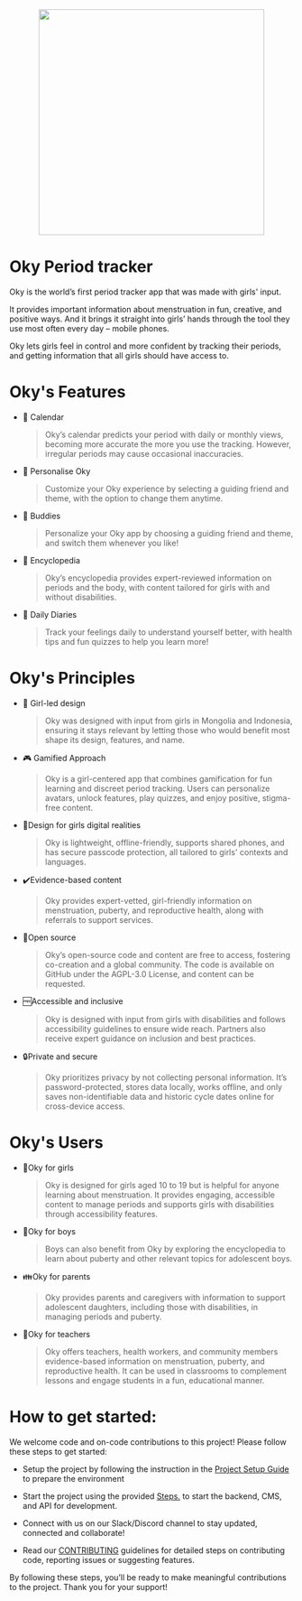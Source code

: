 <center>
<a href="https://cdn-jeekn.nitrocdn.com/YMylMApFOdicfeUXuODDpSFiUbWeZeKg/assets/images/optimized/rev-2bbf8b7/oky.nyc3.cdn.digitaloceanspaces.com/2020/12/oky-primary-logo-rgb.png">
  <img src="https://cdn-jeekn.nitrocdn.com/YMylMApFOdicfeUXuODDpSFiUbWeZeKg/assets/images/optimized/rev-2bbf8b7/oky.nyc3.cdn.digitaloceanspaces.com/2020/12/oky-primary-logo-rgb.png" style="width:400px; height:auto;">
</a>
</center>


# Oky Period tracker

Oky is the world’s first period tracker app that was made with girls' input.

It provides important information about menstruation in fun, creative, and positive ways. And it brings it straight into girls’ hands through the tool they use most often every day – mobile phones.

Oky lets girls feel in control and more confident by tracking their periods, and getting information that all girls should have access to.

# Oky's Features

- :calendar: Calendar

  > Oky’s calendar predicts your period with daily or monthly views, becoming more accurate the more you use the tracking. However, irregular periods may cause occasional inaccuracies.

- :girl: Personalise Oky

  > Customize your Oky experience by selecting a guiding friend and theme, with the option to change them anytime.

- :two_women_holding_hands: Buddies
  > Personalize your Oky app by choosing a guiding friend and theme, and switch them whenever you like!
  <!-- is the above friend another human using the app? -->
- :notebook_with_decorative_cover: Encyclopedia

  > Oky’s encyclopedia provides expert-reviewed information on periods and the body, with content tailored for girls with and without disabilities.

- :ledger: Daily Diaries
  > Track your feelings daily to understand yourself better, with health tips and fun quizzes to help you learn more!

# Oky's Principles

- :girl: Girl-led design

  > Oky was designed with input from girls in Mongolia and Indonesia, ensuring it stays relevant by letting those who would benefit most shape its design, features, and name.

- :video_game: Gamified Approach

  > Oky is a girl-centered app that combines gamification for fun learning and discreet period tracking. Users can personalize avatars, unlock features, play quizzes, and enjoy positive, stigma-free content.

- :girl:Design for girls digital realities

  > Oky is lightweight, offline-friendly, supports shared phones, and has secure passcode protection, all tailored to girls' contexts and languages.

- :heavy_check_mark:Evidence-based content

  > Oky provides expert-vetted, girl-friendly information on menstruation, puberty, and reproductive health, along with referrals to support services.

- :open_hands:Open source

  > Oky’s open-source code and content are free to access, fostering co-creation and a global community. The code is available on GitHub under the AGPL-3.0 License, and content can be requested.

- :free:Accessible and inclusive

  > Oky is designed with input from girls with disabilities and follows accessibility guidelines to ensure wide reach. Partners also receive expert guidance on inclusion and best practices. <!-- what accesibility guidelines were/are followed?-->

- :lock:Private and secure
  > Oky prioritizes privacy by not collecting personal information. It’s password-protected, stores data locally, works offline, and only saves non-identifiable data and historic cycle dates online for cross-device access.

# Oky's Users

- :girl:Oky for girls

  > Oky is designed for girls aged 10 to 19 but is helpful for anyone learning about menstruation. It provides engaging, accessible content to manage periods and supports girls with disabilities through accessibility features.

- :boy:Oky for boys

  > Boys can also benefit from Oky by exploring the encyclopedia to learn about puberty and other relevant topics for adolescent boys.

- :family:Oky for parents

  > Oky provides parents and caregivers with information to support adolescent daughters, including those with disabilities, in managing periods and puberty.

- :school:Oky for teachers
  > Oky offers teachers, health workers, and community members evidence-based information on menstruation, puberty, and reproductive health. It can be used in classrooms to complement lessons and engage students in a fun, educational manner.

# How to get started:

We welcome code and on-code contributions to this project! Please follow these steps to get started:

- Setup the project by following the instruction in the [Project Setup Guide](./docs/setup.md) to prepare the environment
- Start the project using the provided [Steps.](./docs/start_project.md) to start the backend, CMS, and API for development.

- Connect with us on our Slack/Discord channel to stay updated, connected and collaborate! <!-- maybe link it here?-->

- Read our [CONTRIBUTING](./CONTRIBUTING.md) guidelines for detailed steps on contributing code, reporting issues or suggesting features.

By following these steps, you’ll be ready to make meaningful contributions to the project. Thank you for your support!

